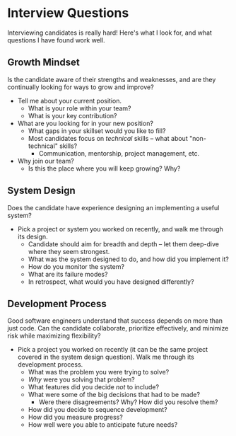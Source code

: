 Interview Questions
===================

Interviewing candidates is really hard! Here's what I look for, and what questions I have found work well.

Growth Mindset
--------------

Is the candidate aware of their strengths and weaknesses, and are they continually looking for ways to grow and improve?

* Tell me about your current position.
  * What is your role within your team?
  * What is your key contribution?
* What are you looking for in your new position?
  * What gaps in your skillset would you like to fill?
  * Most candidates focus on _technical_ skills – what about "non-technical" skills?
    * Communication, mentorship, project management, etc.
* Why join our team?
  * Is this the place where you will keep growing? Why?

System Design
-------------

Does the candidate have experience designing an implementing a useful system?

* Pick a project or system you worked on recently, and walk me through its design.
  * Candidate should aim for breadth and depth – let them deep-dive where they seem strongest.
  * What was the system designed to do, and how did you implement it?
  * How do you monitor the system?
  * What are its failure modes?
  * In retrospect, what would you have designed differently?

Development Process
-------------------

Good software engineers understand that success depends on more than just code. Can the candidate collaborate, prioritize effectively, and minimize risk while maximizing flexibility?

* Pick a project you worked on recently (it can be the same project covered in the system design question). Walk me through its development process.
  * What was the problem you were trying to solve?
  * _Why_ were you solving that problem?
  * What features did you decide _not_ to include?
  * What were some of the big decisions that had to be made?
    * Were there disagreements? Why? How did you resolve them?
  * How did you decide to sequence development?
  * How did you measure progress?
  * How well were you able to anticipate future needs?

